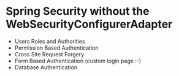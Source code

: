 # Spring Security without the WebSecurityConfigurerAdapter

* Users Roles and Authorities
* Permission Based Authentication
* Cross Site Request Forgery
* Form Based Authentication (custom login page :-)
* Database Authentication
